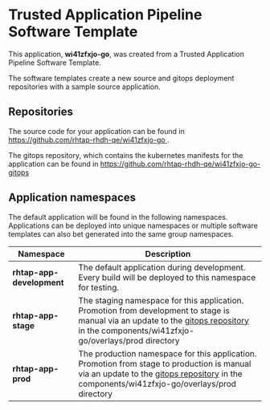 # Trusted Application Pipeline Software Template

This application, **wi41zfxjo-go**, was created from a Trusted Application Pipeline Software Template.

The software templates create a new source and gitops deployment repositories with a sample source application. 

## Repositories

The source code for your application can be found in [https://github.com/rhtap-rhdh-qe/wi41zfxjo-go ](https://github.com/rhtap-rhdh-qe/wi41zfxjo-go ).
 
The gitops repository, which contains the kubernetes manifests for the application can be found in 
[https://github.com/rhtap-rhdh-qe/wi41zfxjo-go-gitops ](https://github.com/rhtap-rhdh-qe/wi41zfxjo-go-gitops ) 

## Application namespaces 

The default application will be found in the following namespaces. Applications can be deployed into unique namespaces or multiple software templates can also bet generated into the same group namespaces.  

|  Namespace   |  Description   |  
| -------- | -------- |   
| **rhtap-app-development** | The default application during development. Every build will be deployed to this namespace for testing. | 
| **rhtap-app-stage** | The staging namespace for this application. Promotion from development to stage is manual via an update to the [gitops repository](https://github.com/rhtap-rhdh-qe/wi41zfxjo-go-gitops ) in the components/wi41zfxjo-go/overlays/prod directory |  
| **rhtap-app-prod** | The production namespace for this application. Promotion from stage to production is manual via an update to the [gitops repository](https://github.com/rhtap-rhdh-qe/wi41zfxjo-go-gitops ) in the components/wi41zfxjo-go/overlays/prod directory | 